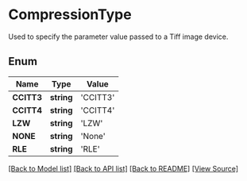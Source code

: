 # CompressionType
Used to specify the parameter value passed to a Tiff image device.

## Enum
Name | Type | Value
------------ | ------------- | -------------
**CCITT3** | **string** | 'CCITT3'
**CCITT4** | **string** | 'CCITT4'
**LZW** | **string** | 'LZW'
**NONE** | **string** | 'None'
**RLE** | **string** | 'RLE'

[[Back to Model list]](../README.md#documentation-for-models) [[Back to API list]](../README.md#documentation-for-api-endpoints) [[Back to README]](../README.md) [[View Source]](../src/Aspose/PDF/Model/CompressionType.php)

